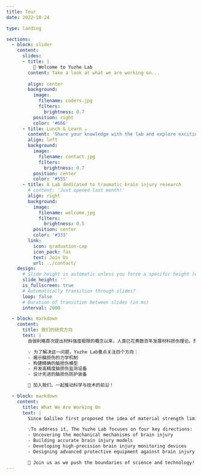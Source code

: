 ```yaml
---
title: Tour
date: 2022-10-24

type: landing

sections:
  - block: slider
    content:
      slides:
      - title: |
          👋 Welcome to Yuzhe Lab
        content: Take a look at what we are working on...
        
        align: center
        background:
          image:
            filename: coders.jpg
            filters:
              brightness: 0.7
          position: right
          color: '#666'
      - title: Lunch & Learn ☕️
        content: 'Share your knowledge with the lab and explore exciting new topics together!'
        align: left
        background:
          image:
            filename: contact.jpg
            filters:
              brightness: 0.7
          position: center
          color: '#555'
      - title: A Lab dedicated to traumatic brain injury research
        # content: 'Just opened last month!'
        align: right
        background:
          image:
            filename: welcome.jpg
            filters:
              brightness: 0.5
          position: center
          color: '#333'
        link:
          icon: graduation-cap
          icon_pack: fas
          text: Join Us
          url: ../contact/
    design:
      # Slide height is automatic unless you force a specific height (e.g. '400px')
      slide_height: ''
      is_fullscreen: true
      # Automatically transition through slides?
      loop: false
      # Duration of transition between slides (in ms)
      interval: 2000

  - block: markdown
    content:
      title: 我们的研究方向
      text: |
        自伽利略首次提出材料强度极限的概念以来，人类已花费数百年发展材料损伤理论。然而，至今仍有一个关键问题尚未解答：**力学是如何导致脑损伤（受伤）的？** 这一知识空白是不可接受的。

        💡 为了解决这一问题，Yuzhe Lab重点关注四个方向：
        - 揭示脑损伤的力学机制
        - 构建精确的脑损伤模型
        - 开发高精度脑损伤监测设备
        - 设计先进的脑损伤防护装备

        🚀 加入我们，一起推动科学与技术的前沿！

  - block: markdown
    content:
      title: What We Are Working On
      text: |
        Since Galileo first proposed the idea of material strength limitations, humanity has spent centuries developing theories of material damage. Yet to this day, one critical question remains unanswered: **How does mechanics lead to brain damage (injury)?** This gap in knowledge is unacceptable.  

        💡To address it, The Yuzhe Lab focuses on four key directions:  
        - Uncovering the mechanical mechanisms of brain injury  
        - Building accurate brain injury models  
        - Developing high-precision brain injury monitoring devices  
        - Designing advanced protective equipment against brain injury  

        🚀 Join us as we push the boundaries of science and technology!
---
```

